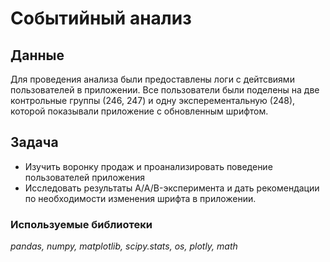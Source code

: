 # Событийный анализ

## Данные

Для проведения анализа были предоставлены логи с дейтсвиями пользователей в приложении. Все пользователи были поделены на две контрольные группы (246, 247) и одну эксперементальную (248), которой показывали приложение с обновленным шрифтом.

## Задача

- Изучить воронку продаж и проанализировать поведение пользователей приложения
- Исследовать результаты A/A/B-эксперимента и дать рекомендации по необходимости изменения шрифта в приложении.

### Используемые библиотеки

*pandas, numpy, matplotlib, scipy.stats, os, plotly, math*

